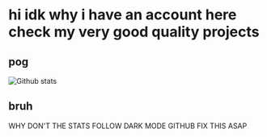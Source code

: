 # hi idk why i have an account here check my very good quality projects

## pog

![Github stats](https://github-readme-stats.vercel.app/api?username=YourOrdinaryCat)

## bruh
WHY DON'T THE STATS FOLLOW DARK MODE GITHUB FIX THIS ASAP
